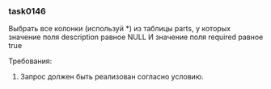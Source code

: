
### task0146

Выбрать все колонки (используй *) из таблицы parts, у которых значение поля description равное NULL И значение поля required равное true


Требования:
1.	Запрос должен быть реализован согласно условию.



